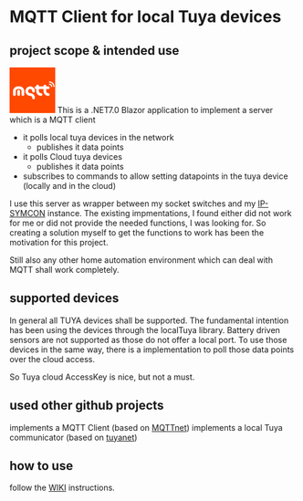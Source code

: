 # MQTT Client for local Tuya devices
## project scope & intended use
<img src="doc/logo.png" 
     style="width:80px;" />
This is a .NET7.0 Blazor application to implement a server which is a MQTT client

- it polls local tuya devices in the network
   - publishes it data points
- it polls Cloud tuya devices
   - publishes it data points
- subscribes to commands to allow setting datapoints in the tuya device (locally and in the cloud)

I use this server as wrapper between my socket switches and my [IP-SYMCON](https://www.symcon.de/) instance.
The existing impmentations, I found either did not work for me or did not provide the needed functions, I was looking for. 
So creating a solution myself to get the functions to work has been the motivation for this project.

Still also any other home automation environment which can deal with MQTT shall work completely.

## supported devices
In general all TUYA devices shall be supported. 
The fundamental intention has been using the devices through the localTuya library.
Battery driven sensors are not supported as those do not offer a local port. To use those devices in the same way, there is a implementation to poll those data points over the cloud access.

So Tuya cloud AccessKey is nice, but not a must.

## used other github projects
implements a MQTT Client (based on [MQTTnet](https://github.com/dotnet/MQTTnet))
implements a local Tuya communicator (based on [tuyanet](https://github.com/ClusterM/tuyanet))

## how to use
follow the [WIKI](https://github.com/volker76/tuya_mqtt.net/wiki) instructions. 
